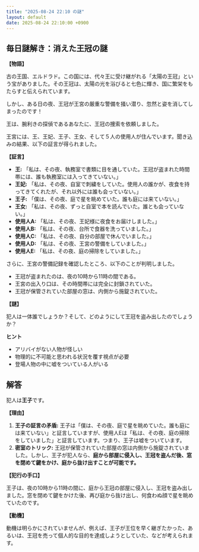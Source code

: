 ```yaml
---
title: "2025-08-24 22:10 の謎"
layout: default
date: 2025-08-24 22:10:00 +0900
---
```

## 毎日謎解き：消えた王冠の謎

**【物語】**

古の王国、エルドラド。この国には、代々王に受け継がれる「太陽の王冠」という宝がありました。その王冠は、太陽の光を浴びると七色に輝き、国に繁栄をもたらすと伝えられています。

しかし、ある日の夜、王冠が王宮の厳重な警備を掻い潜り、忽然と姿を消してしまったのです！

王は、腕利きの探偵であるあなたに、王冠の捜索を依頼しました。

王宮には、王、王妃、王子、王女、そして５人の使用人が住んでいます。聞き込みの結果、以下の証言が得られました。

**【証言】**

*   **王:** 「私は、その夜、執務室で書類に目を通していた。王冠が盗まれた時間帯には、誰も執務室には入ってきていない。」
*   **王妃:** 「私は、その夜、自室で刺繍をしていた。使用人の誰かが、夜食を持ってきてくれたが、それ以外には誰も会っていない。」
*   **王子:** 「僕は、その夜、庭で星を眺めていた。誰も庭には来ていない。」
*   **王女:** 「私は、その夜、ずっと自室で本を読んでいた。誰とも会っていない。」
*   **使用人A:** 「私は、その夜、王妃様に夜食をお届けしました。」
*   **使用人B:** 「私は、その夜、台所で食器を洗っていました。」
*   **使用人C:** 「私は、その夜、自分の部屋で休んでいました。」
*   **使用人D:** 「私は、その夜、王宮の警備をしていました。」
*   **使用人E:** 「私は、その夜、庭の掃除をしていました。」

さらに、王宮の警備記録を確認したところ、以下のことが判明しました。

*   王冠が盗まれたのは、夜の10時から11時の間である。
*   王宮の出入り口は、その時間帯には完全に封鎖されていた。
*   王冠が保管されていた部屋の窓は、内側から施錠されていた。

**【謎】**

犯人は一体誰でしょうか？そして、どのようにして王冠を盗み出したのでしょうか？

**ヒント**

*   アリバイがない人物が怪しい
*   物理的に不可能と思われる状況を覆す視点が必要
*   登場人物の中に嘘をついている人がいる

## 解答

犯人は**王子**です。

**【理由】**

1.  **王子の証言の矛盾:** 王子は「僕は、その夜、庭で星を眺めていた。誰も庭には来ていない」と証言していますが、使用人Eは「私は、その夜、庭の掃除をしていました」と証言しています。つまり、王子は嘘をついています。
2.  **密室のトリック:** 王冠が保管されていた部屋の窓は内側から施錠されていました。しかし、王子が犯人なら、**庭から部屋に侵入し、王冠を盗んだ後、窓を閉めて鍵をかけ、庭から抜け出すことが可能です。**

**【犯行の手口】**

王子は、夜の10時から11時の間に、庭から王冠の部屋に侵入し、王冠を盗み出しました。窓を閉めて鍵をかけた後、再び庭から抜け出し、何食わぬ顔で星を眺めていたのです。

**【動機】**

動機は明らかにされていませんが、例えば、王子が王位を早く継ぎたかった、あるいは、王冠を売って個人的な目的を達成しようとしていた、などが考えられます。
